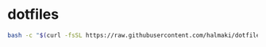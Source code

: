 # dotfiles

```bash
bash -c "$(curl -fsSL https://raw.githubusercontent.com/halmaki/dotfiles/master/install.sh)"
```
